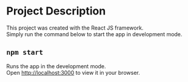 # Project Description

This project was created with the React JS framework.\
Simply run the command below to start the app in development mode.

## `npm start`

Runs the app in the development mode.\
Open [http://localhost:3000](http://localhost:3000) to view it in your browser.

